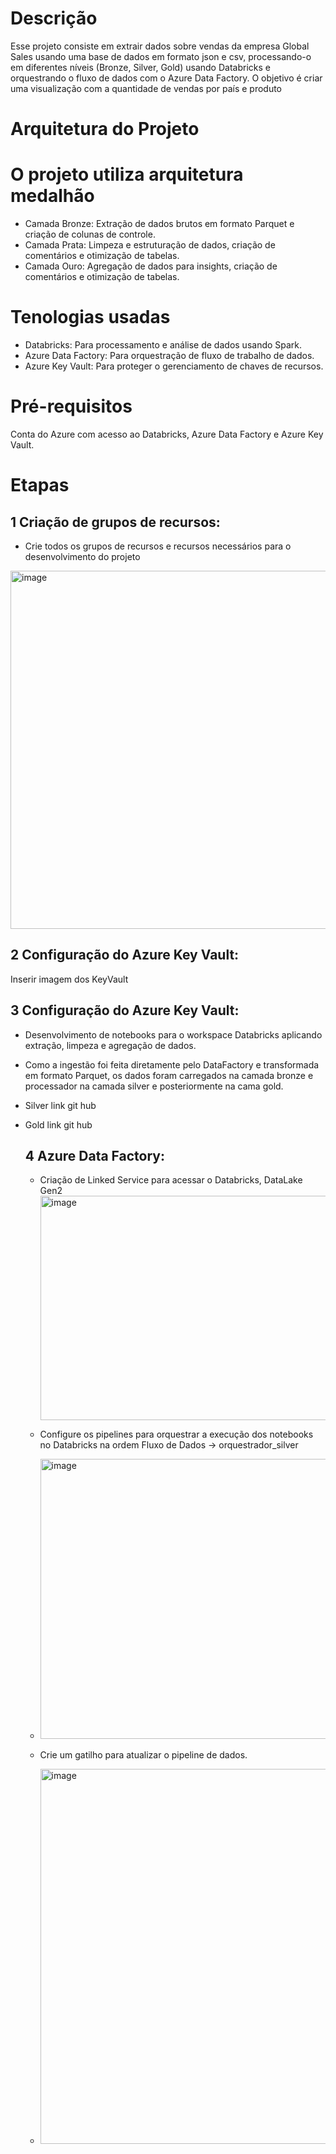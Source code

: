 # Descrição
Esse projeto consiste em extrair dados sobre vendas da empresa Global Sales usando uma base de dados em formato json e csv, processando-o em diferentes níveis (Bronze, Silver, Gold) usando Databricks e orquestrando o fluxo de dados com o Azure Data Factory. O objetivo é criar uma visualização com a quantidade de vendas por país e produto

# Arquitetura do Projeto

# O projeto utiliza arquitetura medalhão
* Camada Bronze: Extração de dados brutos em formato Parquet e criação de colunas de controle.
* Camada Prata: Limpeza e estruturação de dados, criação de comentários e otimização de tabelas.
* Camada Ouro: Agregação de dados para insights, criação de comentários e otimização de tabelas.

# Tenologias usadas
* Databricks: Para processamento e análise de dados usando Spark.
* Azure Data Factory: Para orquestração de fluxo de trabalho de dados.
* Azure Key Vault: Para proteger o gerenciamento de chaves de recursos.

# Pré-requisitos
Conta do Azure com acesso ao Databricks, Azure Data Factory e Azure Key Vault.

# Etapas
## 1 Criação de grupos de recursos:
* Crie todos os grupos de recursos e recursos necessários para o desenvolvimento do projeto
<img width="1913" height="573" alt="image" src="https://github.com/user-attachments/assets/b86a242b-2eb5-4b13-8953-869d21cce565" />

## 2 Configuração do Azure Key Vault:
Inserir imagem dos KeyVault

## 3 Configuração do Azure Key Vault:
* Desenvolvimento de notebooks para o workspace Databricks aplicando extração, limpeza e agregação de dados.
* Como a ingestão foi feita diretamente pelo DataFactory e transformada em formato Parquet, os dados foram carregados na camada bronze e processador na camada silver e posteriormente na cama gold.
* Silver link git hub
* Gold link git hub

  ## 4 Azure Data Factory:
  * Criação de Linked Service para acessar o Databricks, DataLake Gen2
    <img width="1576" height="359" alt="image" src="https://github.com/user-attachments/assets/988bb983-20ba-4c82-a6f5-e65310900807" />

  * Configure os pipelines para orquestrar a execução dos notebooks no Databricks na ordem Fluxo de Dados -> orquestrador_silver
  * <img width="1332" height="448" alt="image" src="https://github.com/user-attachments/assets/e5feee72-1e05-4da6-94cc-b33f48ab8c44" />
  
  * Crie um gatilho para atualizar o pipeline de dados.
  * <img width="625" height="600" alt="image" src="https://github.com/user-attachments/assets/fd3aaf32-b0f1-4bc2-8620-b4755914d153" />

 

